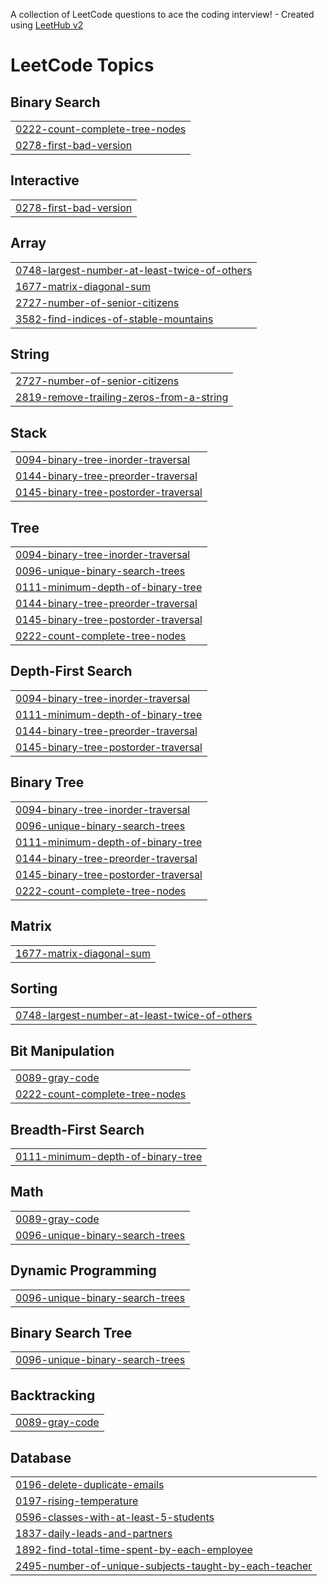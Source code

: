 A collection of LeetCode questions to ace the coding interview! - Created using [LeetHub v2](https://github.com/arunbhardwaj/LeetHub-2.0)
<!---LeetCode Topics Start-->
# LeetCode Topics
## Binary Search
|  |
| ------- |
| [0222-count-complete-tree-nodes](https://github.com/prithika3029/leetcode/tree/master/0222-count-complete-tree-nodes) |
| [0278-first-bad-version](https://github.com/prithika3029/leetcode/tree/master/0278-first-bad-version) |
## Interactive
|  |
| ------- |
| [0278-first-bad-version](https://github.com/prithika3029/leetcode/tree/master/0278-first-bad-version) |
## Array
|  |
| ------- |
| [0748-largest-number-at-least-twice-of-others](https://github.com/prithika3029/leetcode/tree/master/0748-largest-number-at-least-twice-of-others) |
| [1677-matrix-diagonal-sum](https://github.com/prithika3029/leetcode/tree/master/1677-matrix-diagonal-sum) |
| [2727-number-of-senior-citizens](https://github.com/prithika3029/leetcode/tree/master/2727-number-of-senior-citizens) |
| [3582-find-indices-of-stable-mountains](https://github.com/prithika3029/leetcode/tree/master/3582-find-indices-of-stable-mountains) |
## String
|  |
| ------- |
| [2727-number-of-senior-citizens](https://github.com/prithika3029/leetcode/tree/master/2727-number-of-senior-citizens) |
| [2819-remove-trailing-zeros-from-a-string](https://github.com/prithika3029/leetcode/tree/master/2819-remove-trailing-zeros-from-a-string) |
## Stack
|  |
| ------- |
| [0094-binary-tree-inorder-traversal](https://github.com/prithika3029/leetcode/tree/master/0094-binary-tree-inorder-traversal) |
| [0144-binary-tree-preorder-traversal](https://github.com/prithika3029/leetcode/tree/master/0144-binary-tree-preorder-traversal) |
| [0145-binary-tree-postorder-traversal](https://github.com/prithika3029/leetcode/tree/master/0145-binary-tree-postorder-traversal) |
## Tree
|  |
| ------- |
| [0094-binary-tree-inorder-traversal](https://github.com/prithika3029/leetcode/tree/master/0094-binary-tree-inorder-traversal) |
| [0096-unique-binary-search-trees](https://github.com/prithika3029/leetcode/tree/master/0096-unique-binary-search-trees) |
| [0111-minimum-depth-of-binary-tree](https://github.com/prithika3029/leetcode/tree/master/0111-minimum-depth-of-binary-tree) |
| [0144-binary-tree-preorder-traversal](https://github.com/prithika3029/leetcode/tree/master/0144-binary-tree-preorder-traversal) |
| [0145-binary-tree-postorder-traversal](https://github.com/prithika3029/leetcode/tree/master/0145-binary-tree-postorder-traversal) |
| [0222-count-complete-tree-nodes](https://github.com/prithika3029/leetcode/tree/master/0222-count-complete-tree-nodes) |
## Depth-First Search
|  |
| ------- |
| [0094-binary-tree-inorder-traversal](https://github.com/prithika3029/leetcode/tree/master/0094-binary-tree-inorder-traversal) |
| [0111-minimum-depth-of-binary-tree](https://github.com/prithika3029/leetcode/tree/master/0111-minimum-depth-of-binary-tree) |
| [0144-binary-tree-preorder-traversal](https://github.com/prithika3029/leetcode/tree/master/0144-binary-tree-preorder-traversal) |
| [0145-binary-tree-postorder-traversal](https://github.com/prithika3029/leetcode/tree/master/0145-binary-tree-postorder-traversal) |
## Binary Tree
|  |
| ------- |
| [0094-binary-tree-inorder-traversal](https://github.com/prithika3029/leetcode/tree/master/0094-binary-tree-inorder-traversal) |
| [0096-unique-binary-search-trees](https://github.com/prithika3029/leetcode/tree/master/0096-unique-binary-search-trees) |
| [0111-minimum-depth-of-binary-tree](https://github.com/prithika3029/leetcode/tree/master/0111-minimum-depth-of-binary-tree) |
| [0144-binary-tree-preorder-traversal](https://github.com/prithika3029/leetcode/tree/master/0144-binary-tree-preorder-traversal) |
| [0145-binary-tree-postorder-traversal](https://github.com/prithika3029/leetcode/tree/master/0145-binary-tree-postorder-traversal) |
| [0222-count-complete-tree-nodes](https://github.com/prithika3029/leetcode/tree/master/0222-count-complete-tree-nodes) |
## Matrix
|  |
| ------- |
| [1677-matrix-diagonal-sum](https://github.com/prithika3029/leetcode/tree/master/1677-matrix-diagonal-sum) |
## Sorting
|  |
| ------- |
| [0748-largest-number-at-least-twice-of-others](https://github.com/prithika3029/leetcode/tree/master/0748-largest-number-at-least-twice-of-others) |
## Bit Manipulation
|  |
| ------- |
| [0089-gray-code](https://github.com/prithika3029/leetcode/tree/master/0089-gray-code) |
| [0222-count-complete-tree-nodes](https://github.com/prithika3029/leetcode/tree/master/0222-count-complete-tree-nodes) |
## Breadth-First Search
|  |
| ------- |
| [0111-minimum-depth-of-binary-tree](https://github.com/prithika3029/leetcode/tree/master/0111-minimum-depth-of-binary-tree) |
## Math
|  |
| ------- |
| [0089-gray-code](https://github.com/prithika3029/leetcode/tree/master/0089-gray-code) |
| [0096-unique-binary-search-trees](https://github.com/prithika3029/leetcode/tree/master/0096-unique-binary-search-trees) |
## Dynamic Programming
|  |
| ------- |
| [0096-unique-binary-search-trees](https://github.com/prithika3029/leetcode/tree/master/0096-unique-binary-search-trees) |
## Binary Search Tree
|  |
| ------- |
| [0096-unique-binary-search-trees](https://github.com/prithika3029/leetcode/tree/master/0096-unique-binary-search-trees) |
## Backtracking
|  |
| ------- |
| [0089-gray-code](https://github.com/prithika3029/leetcode/tree/master/0089-gray-code) |
## Database
|  |
| ------- |
| [0196-delete-duplicate-emails](https://github.com/prithika3029/leetcode/tree/master/0196-delete-duplicate-emails) |
| [0197-rising-temperature](https://github.com/prithika3029/leetcode/tree/master/0197-rising-temperature) |
| [0596-classes-with-at-least-5-students](https://github.com/prithika3029/leetcode/tree/master/0596-classes-with-at-least-5-students) |
| [1837-daily-leads-and-partners](https://github.com/prithika3029/leetcode/tree/master/1837-daily-leads-and-partners) |
| [1892-find-total-time-spent-by-each-employee](https://github.com/prithika3029/leetcode/tree/master/1892-find-total-time-spent-by-each-employee) |
| [2495-number-of-unique-subjects-taught-by-each-teacher](https://github.com/prithika3029/leetcode/tree/master/2495-number-of-unique-subjects-taught-by-each-teacher) |
<!---LeetCode Topics End-->